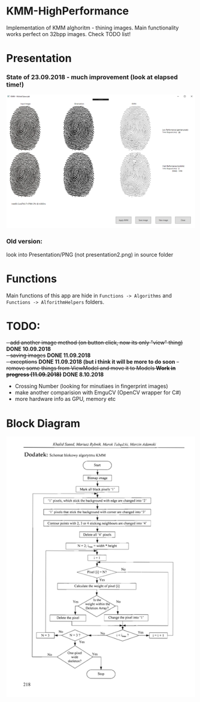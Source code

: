 # KMM-HighPerformance
Implementation of KMM alghoritm - thining images. Main functionality works perfect on 32bpp images. Check TODO list!

# Presentation

### State of 23.09.2018 - much improvement (look at elapsed time!)
![My image](https://github.com/michasacuer/KMM-HighPerformance/blob/master/KMM-HighPerformance/Presentation2.PNG)

### Old version:
look into Presentation/PNG (not presentation2.png) in source folder

# Functions
Main functions of this app are hide in `Functions -> Algorithms` and `Functions -> AlforithmHelpers` folders.

# TODO:

~~- add another image method (on button click, now its only "view" thing)~~ **DONE 10.09.2018** <br />
~~- saving images~~ **DONE 11.09.2018** <br />
~~- exceptions~~ **DONE 11.09.2018 (but i think it will be more to do soon**
~~- remove some things from ViewModel and move it to Models **Work in progress (11.09.2018)**~~ **DONE 8.10.2018**
- Crossing Number (looking for minutiaes in fingerprint images)  
- make another comparision with EmguCV (OpenCV wrapper for C#)
- more hardware info as GPU, memory etc


# Block Diagram
![My image](https://github.com/michasacuer/KMM-HighPerformance/blob/master/KMM-HighPerformance/kmm.PNG)
